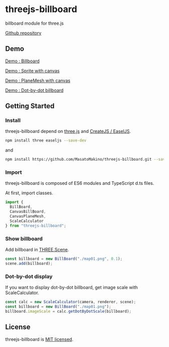 # threejs-billboard

billboard module for three.js

[Github repository](https://github.com/MasatoMakino/threejs-billboard)

## Demo

[Demo : Billboard](https://masatomakino.github.io/threejs-billboard/demo/)

[Demo : Sprite with canvas](https://masatomakino.github.io/threejs-billboard/demo/canvasBillboard.html)

[Demo : PlaneMesh with canvas](https://masatomakino.github.io/threejs-billboard/demo/canvasPlaneMesh.html)

[Demo : Dot-by-dot billboard](https://masatomakino.github.io/threejs-billboard/demo/dotByDot.html)

## Getting Started

### Install

threejs-billboard depend on [three.js](https://threejs.org/) and [CreateJS / EaselJS](https://github.com/CreateJS/EaselJS).

```bash
npm install three easeljs --save-dev
```

and

```bash
npm install https://github.com/MasatoMakino/threejs-billboard.git --save-dev
```

### Import

threejs-billboard is composed of ES6 modules and TypeScript d.ts files.

At first, import classes.

```js
import {
  BillBoard,
  CanvasBillBoard,
  CanvasPlaneMesh,
  ScaleCalculator
} from "threejs-billboard";
```

### Show billboard

Add billboard in [THREE.Scene](https://threejs.org/docs/#manual/en/introduction/Creating-a-scene).

```js
const billboard = new BillBoard("./map01.png", 0.1);
scene.add(billboard);
```

### Dot-by-dot display

If you want to display dot-by-dot billboard, get image scale with ScaleCalculator.

```js
const calc = new ScaleCalculator(camera, renderer, scene);
const billboard = new BillBoard("./map01.png");
billboard.imageScale = calc.getDotByDotScale(billboard);
``` 

## License

threejs-billboard is [MIT licensed](LICENSE).